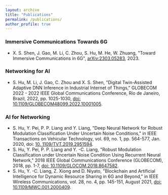 ```yaml
---
layout: archive
title: "Publications"
permalink: /publications/
author_profile: true
---
```


### Immersive Communications Towards 6G

* X. S. Shen, J. Gao, M. Li, C. Zhou, S. Hu, M. He, W. Zhuang, "Toward Immersive Communications in 6G", [arXiv:2303.05283](https://arxiv.org/abs/2303.05283), 2023.

### Networking for AI 

* S. Hu, M. Li, J. Gao, C. Zhou and X. S. Shen, "Digital Twin-Assisted Adaptive DNN Inference in Industrial Internet 
  of Things," GLOBECOM 2022 - 2022 IEEE Global Communications Conference, Rio de Janeiro, Brazil, 2022, pp. 
  1025-1030, [doi: 10.1109/GLOBECOM48099.2022.10001005](https://ieeexplore.ieee.org/abstract/document/10001005).

### AI for Networking

* S. Hu, Y. Pei, P. P. Liang and Y. Liang, "Deep Neural Network for Robust Modulation Classification Under Uncertain 
  Noise Conditions," in IEEE Transactions on Vehicular Technology, vol. 69, no. 1, pp. 564-577, Jan. 2020, doi: [10.
  1109/TVT.2019.2951594](https://ieeexplore.ieee.org/abstract/document/8891763/). 
* S. Hu, Y. Pei, P. P. Liang and Y. -C. Liang, "Robust Modulation Classification under Uncertain Noise Condition Using Recurrent Neural Network," 2018 IEEE Global Communications Conference (GLOBECOM), 2018, pp. 1-7, 
  [doi: 10.1109/GLOCOM.2018.8647582](https://ieeexplore.ieee.org/abstract/document/8647582/). 
* S. Hu, Y. -C. Liang, Z. Xiong and D. Niyato, "Blockchain and Artificial Intelligence for Dynamic Resource Sharing in 6G and Beyond," in IEEE Wireless Communications, vol. 28, no. 4, pp. 145-151, August 2021, [doi: 
  10.1109/MWC.001.2000409](https://ieeexplore.ieee.org/abstract/document/9382024/).